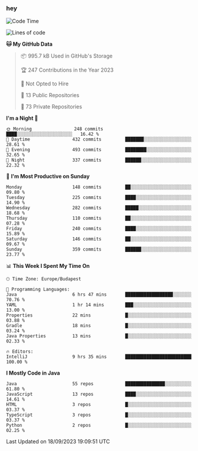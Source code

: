 ### hey

<!--START_SECTION:waka-->
![Code Time](http://img.shields.io/badge/Code%20Time-967%20hrs%2054%20mins-blue)

![Lines of code](https://img.shields.io/badge/From%20Hello%20World%20I%27ve%20Written-1.1%20million%20lines%20of%20code-blue)

**🐱 My GitHub Data** 

> 📦 995.7 kB Used in GitHub's Storage 
 > 
> 🏆 247 Contributions in the Year 2023
 > 
> 🚫 Not Opted to Hire
 > 
> 📜 13 Public Repositories 
 > 
> 🔑 73 Private Repositories 
 > 
**I'm a Night 🦉** 

```text
🌞 Morning                248 commits         ████░░░░░░░░░░░░░░░░░░░░░   16.42 % 
🌆 Daytime                432 commits         ███████░░░░░░░░░░░░░░░░░░   28.61 % 
🌃 Evening                493 commits         ████████░░░░░░░░░░░░░░░░░   32.65 % 
🌙 Night                  337 commits         ██████░░░░░░░░░░░░░░░░░░░   22.32 % 
```
📅 **I'm Most Productive on Sunday** 

```text
Monday                   148 commits         ██░░░░░░░░░░░░░░░░░░░░░░░   09.80 % 
Tuesday                  225 commits         ████░░░░░░░░░░░░░░░░░░░░░   14.90 % 
Wednesday                282 commits         █████░░░░░░░░░░░░░░░░░░░░   18.68 % 
Thursday                 110 commits         ██░░░░░░░░░░░░░░░░░░░░░░░   07.28 % 
Friday                   240 commits         ████░░░░░░░░░░░░░░░░░░░░░   15.89 % 
Saturday                 146 commits         ██░░░░░░░░░░░░░░░░░░░░░░░   09.67 % 
Sunday                   359 commits         ██████░░░░░░░░░░░░░░░░░░░   23.77 % 
```


📊 **This Week I Spent My Time On** 

```text
🕑︎ Time Zone: Europe/Budapest

💬 Programming Languages: 
Java                     6 hrs 47 mins       ██████████████████░░░░░░░   70.76 % 
YAML                     1 hr 14 mins        ███░░░░░░░░░░░░░░░░░░░░░░   13.00 % 
Properties               22 mins             █░░░░░░░░░░░░░░░░░░░░░░░░   03.88 % 
Gradle                   18 mins             █░░░░░░░░░░░░░░░░░░░░░░░░   03.24 % 
Java Properties          13 mins             █░░░░░░░░░░░░░░░░░░░░░░░░   02.33 % 

🔥 Editors: 
IntelliJ                 9 hrs 35 mins       █████████████████████████   100.00 % 
```

**I Mostly Code in Java** 

```text
Java                     55 repos            ███████████████░░░░░░░░░░   61.80 % 
JavaScript               13 repos            ████░░░░░░░░░░░░░░░░░░░░░   14.61 % 
HTML                     3 repos             █░░░░░░░░░░░░░░░░░░░░░░░░   03.37 % 
TypeScript               3 repos             █░░░░░░░░░░░░░░░░░░░░░░░░   03.37 % 
Python                   2 repos             █░░░░░░░░░░░░░░░░░░░░░░░░   02.25 % 
```




 Last Updated on 18/09/2023 19:09:51 UTC
<!--END_SECTION:waka-->
